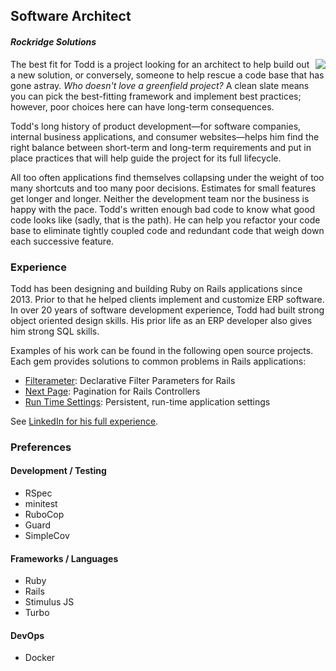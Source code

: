 ## Software Architect
#### _Rockridge Solutions_

<img align="right" src="https://upload.wikimedia.org/wikipedia/commons/6/62/Ruby_On_Rails_Logo.svg">

The best fit for Todd is a project looking for an architect to help build out a new solution, or conversely, someone to help rescue a code base that has gone astray. _Who doesn't love a greenfield project?_ A clean slate means you can pick the best-fitting framework and implement best practices; however, poor choices here can have long-term consequences. 

Todd's long history of product development—for software companies, internal business applications, and consumer websites—helps him find the right balance between short-term and long-term requirements and put in place practices that will help guide the project for its full lifecycle.

All too often applications find themselves collapsing under the weight of too many shortcuts and too many poor decisions. Estimates for small features get longer and longer. Neither the development team nor the business is happy with the pace. Todd's written enough bad code to know what good code looks like (sadly, that is the path). He can help you refactor your code base to eliminate tightly coupled code and redundant code that weigh down each successive feature.

### Experience

Todd has been designing and building Ruby on Rails applications since 2013. Prior to that he helped clients implement and customize ERP software. In over 20 years of software development experience, Todd had built strong object oriented design skills. His prior life as an ERP developer also gives him strong SQL skills.

Examples of his work can be found in the following open source projects. Each gem provides solutions to common problems in Rails applications:
- [Filterameter](https://github.com/RockSolt/filterameter): Declarative Filter Parameters for Rails
- [Next Page](https://github.com/RockSolt/next_page): Pagination for Rails Controllers
- [Run Time Settings](https://github.com/RockSolt/run_time_settings): Persistent, run-time application settings 

See [LinkedIn for his full experience](https://www.linkedin.com/in/rockridgesolutions).

### Preferences
#### Development / Testing
- RSpec
- minitest
- RuboCop
- Guard
- SimpleCov

#### Frameworks / Languages
- Ruby
- Rails
- Stimulus JS
- Turbo

#### DevOps
- Docker
